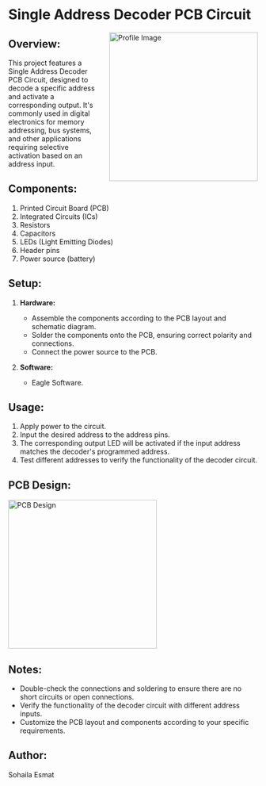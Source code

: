 # Single Address Decoder PCB Circuit

<img src="https://github.com/sohailaesmat14/Single_address_decoder_PCB/assets/170406386/64f0f7d6-7173-48f0-ae1e-ecd9c3cbf786" alt="Profile Image" align="right" width="300" style="margin-left: 20px;">

## Overview:

This project features a Single Address Decoder PCB Circuit, designed to decode a specific address and activate a corresponding output. It's commonly used in digital electronics for memory addressing, bus systems, and other applications requiring selective activation based on an address input.

## Components:

1. Printed Circuit Board (PCB)
2. Integrated Circuits (ICs)
3. Resistors
4. Capacitors
5. LEDs (Light Emitting Diodes)
6. Header pins
7. Power source (battery)

## Setup:

1. **Hardware:**
   - Assemble the components according to the PCB layout and schematic diagram.
   - Solder the components onto the PCB, ensuring correct polarity and connections.
   - Connect the power source to the PCB.

2. **Software:**
   - Eagle Software.

## Usage:

1. Apply power to the circuit.
2. Input the desired address to the address pins.
3. The corresponding output LED will be activated if the input address matches the decoder's programmed address.
4. Test different addresses to verify the functionality of the decoder circuit.

## PCB Design:

<img src="https://github.com/sohailaesmat14/Single_address_decoder_PCB/assets/170406386/f7a1fe7f-a56c-49b5-99e7-e46af4cf2d8b" alt="PCB Design" align="center" width="300">


## Notes:

- Double-check the connections and soldering to ensure there are no short circuits or open connections.
- Verify the functionality of the decoder circuit with different address inputs.
- Customize the PCB layout and components according to your specific requirements.

## Author:

Sohaila Esmat

